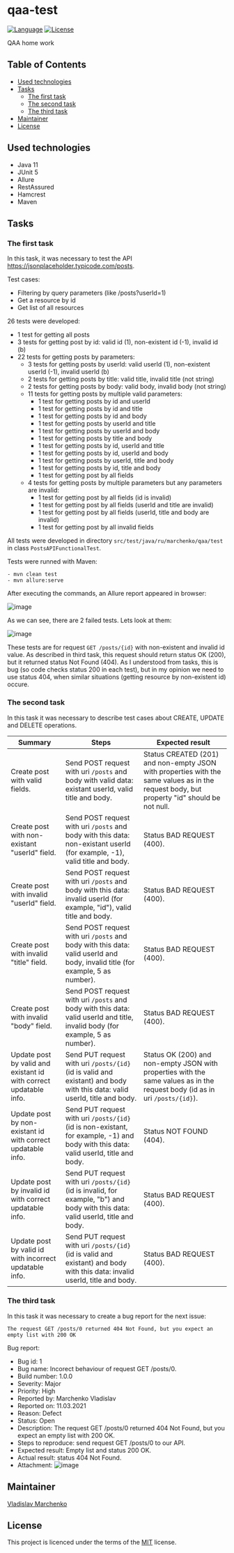 # qaa-test
[![Language](http://img.shields.io/badge/language-java-brightgreen.svg)](https://www.java.com/)
[![License](http://img.shields.io/badge/license-MIT-blue.svg)](https://github.com/samtools/PolinaBevad/bio_relatives)

QAA home work 

## Table of Contents
-   [Used technologies](#used-technologies)
-   [Tasks](#tasks)
    -   [The first task](#the-first-task)
    -   [The second task](#the-second-task)
    -   [The third task](#the-third-task)
-   [Maintainer](#maintainer)
-   [License](#license)

## Used technologies
-   Java 11
-   JUnit 5
-   Allure
-   RestAssured
-   Hamcrest
-   Maven

## Tasks
### The first task
In this task, it was necessary to test the API https://jsonplaceholder.typicode.com/posts. 

Test cases:
- Filtering by query parameters (like /posts?userId=1)
- Get a resource by id
- Get list of all resources

26 tests were developed:
- 1 test for getting all posts
- 3 tests for getting post by id: valid id (1), non-existent id (-1), invalid id (b)
- 22 tests for getting posts by parameters:
    - 3 tests for getting posts by userId: valid userId (1), non-existent userId (-1), invalid userId (b)
    - 2 tests for getting posts by title: valid title, invalid title (not string)
    - 2 tests for getting posts by body: valid body, invalid body (not string)
    - 11 tests for getting posts by multiple valid parameters:
        - 1 test for getting posts by id and userId
        - 1 test for getting posts by id and title 
        - 1 test for getting posts by id and body
        - 1 test for getting posts by userId and title
        - 1 test for getting posts by userId and body
        - 1 test for getting posts by title and body
        - 1 test for getting posts by id, userId and title
        - 1 test for getting posts by id, userId and body
        - 1 test for getting posts by userId, title and body
        - 1 test for getting posts by id, title and body
        - 1 test for getting post by all fields
    - 4 tests for getting posts by multiple parameters but any parameters are invalid:
        - 1 test for getting post by all fields (id is invalid)
        - 1 test for getting post by all fields (userId and title are invalid)
        - 1 test for getting post by all fields (userId, title and body are invalid)
        - 1 test for getting post by all invalid fields

All tests were developed in directory `src/test/java/ru/marchenko/qaa/test` in class `PostsAPIFunctionalTest`.

Tests were runned with Maven:
```
- mvn clean test
- mvn allure:serve
```

After executing the commands, an Allure report appeared in browser:

![image](https://user-images.githubusercontent.com/44652081/110792511-8f83b700-8284-11eb-96ef-3a43da0a06f0.png)

As we can see, there are 2 failed tests. Lets look at them:

![image](https://user-images.githubusercontent.com/44652081/110792792-e12c4180-8284-11eb-8fb8-1bc76d0ebe4a.png)

These tests are for request `GET /posts/{id}` with non-existent and invalid id value. As described in third task, this request should return status OK (200), but it returned status Not Found (404). As I understood from tasks, this is bug (so code checks status 200 in each test), but in my opinion we need to use status 404, when similar situations (getting resource by non-existent id) occure.   

### The second task

In this task it was necessary to describe test cases about CREATE, UPDATE and DELETE operations.

| Summary | Steps | Expected result |
|-------------------------------------------------------|------------------------------------------------|----------------------------------------------------------|
|Create post with valid fields.|Send POST request with uri `/posts` and body with valid data: existant userId, valid title and body.|Status CREATED (201) and non-empty JSON with properties with the same values as in the request body, but property "id" should be not null.|
|Create post with non-existant "userId" field.|Send POST request with uri `/posts` and body with this data: non-existant userId (for example, -1), valid title and body.|Status BAD REQUEST (400).|
|Create post with invalid "userId" field.|Send POST request with uri `/posts` and body with this data: invalid userId (for example, "id"), valid title and body.|Status BAD REQUEST (400).|
|Create post with invalid "title" field.|Send POST request with uri `/posts` and body with this data: valid userId and body, invalid title (for example, 5 as number).|Status BAD REQUEST (400).|
|Create post with invalid "body" field.|Send POST request with uri `/posts` and body with this data: valid userId and title, invalid body (for example, 5 as number).|Status BAD REQUEST (400).|
|Update post by valid and existant id with correct updatable info.|Send PUT request with uri `/posts/{id}` (id is valid and existant) and body with this data: valid userId, title and body.|Status OK (200) and non-empty JSON with properties with the same values as in the request body (id as in uri `/posts/{id}`).|
|Update post by non-existant id with correct updatable info.|Send PUT request with uri `/posts/{id}` (id is non-existant, for example, -1) and body with this data: valid userId, title and body.|Status NOT FOUND (404).|
|Update post by invalid id with correct updatable info.|Send PUT request with uri `/posts/{id}` (id is invalid, for example, "b") and body with this data: valid userId, title and body.|Status BAD REQUEST (400).|
|Update post by valid id with incorrect updatable info.|Send PUT request with uri `/posts/{id}` (id is valid and existant) and body with this data: invalid userId, title and body.|Status BAD REQUEST (400).|
    
### The third task

In this task it was necessary to create a bug report for the next issue:
```
The request GET /posts/0 returned 404 Not Found, but you expect an empty list with 200 OK
```
Bug report:
-   Bug id: 1
-   Bug name: Incorect behaviour of request GET /posts/0.
-   Build number: 1.0.0
-   Severity: Major
-   Priority: High
-   Reported by: Marchenko Vladislav
-   Reported on: 11.03.2021
-   Reason: Defect
-   Status: Open
-   Description: The request GET /posts/0 returned 404 Not Found, but you expect an empty list with 200 OK.
-   Steps to reproduce: send request GET /posts/0 to our API.
-   Expected result: Empty list and status 200 OK.
-   Actual result: status 404 Not Found.
-   Attachment:
![image](https://user-images.githubusercontent.com/44652081/110858799-908c0700-82cb-11eb-8ebe-12a67eb7d33f.png)

## Maintainer
[Vladislav Marchenko](https://github.com/MarchenkoVladislav)

## License
This project is licenced under the terms of the [MIT](LICENSE) license.
